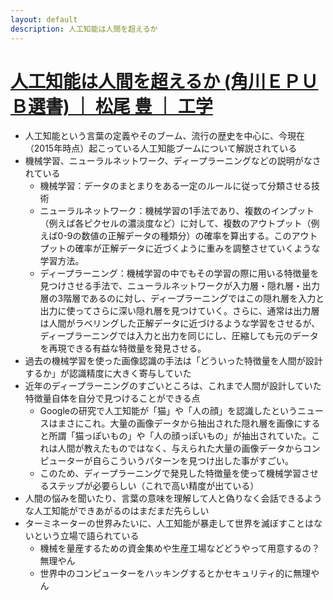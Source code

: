 ```yaml
---
layout: default
description: 人工知能は人間を超えるか
---
```


# [人工知能は人間を超えるか (角川ＥＰＵＢ選書) ｜ 松尾 豊 ｜ 工学](https://www.amazon.co.jp/gp/product/B00UAAK07S/ref=oh_aui_d_detailpage_o07_?ie=UTF8&psc=1)

 - 人工知能という言葉の定義やそのブーム、流行の歴史を中心に、今現在（2015年時点）起こっている人工知能ブームについて解説されている
 - 機械学習、ニューラルネットワーク、ディープラーニングなどの説明がなされている
   - 機械学習：データのまとまりをある一定のルールに従って分類させる技術
   - ニューラルネットワーク：機械学習の1手法であり、複数のインプット（例えば各ピクセルの濃淡度など）に対して、複数のアウトプット（例えば0-9の数値の正解データの種類分）の確率を算出する。このアウトプットの確率が正解データに近づくように重みを調整させていくような学習方法。
   - ディープラーニング：機械学習の中でもその学習の際に用いる特徴量を見つけさせる手法で、ニューラルネットワークが入力層・隠れ層・出力層の3階層であるのに対し、ディープラーニングではこの隠れ層を入力と出力に使ってさらに深い隠れ層を見つけていく。さらに、通常は出力層は人間がラベリングした正解データに近づけるような学習をさせるが、ディープラーニングでは入力と出力を同じにし、圧縮しても元のデータを再現できる有益な特徴量を発見させる。
 - 過去の機械学習を使った画像認識の手法は「どういった特徴量を人間が設計するか」が認識精度に大きく寄与していた
 - 近年のディープラーニングのすごいところは、これまで人間が設計していた特徴量自体を自分で見つけることができる点
   - Googleの研究で人工知能が「猫」や「人の顔」を認識したというニュースはまさにこれ。大量の画像データから抽出された隠れ層を画像にすると所謂「猫っぽいもの」や「人の顔っぽいもの」が抽出されていた。これは人間が教えたものではなく、与えられた大量の画像データからコンピューターが自らこういうパターンを見つけ出した事がすごい。
   - このため、ディープラーニングで発見した特徴量を使って機械学習させるステップが必要らしい（これで高い精度が出ている）
 - 人間の悩みを聞いたり、言葉の意味を理解して人と偽りなく会話できるような人工知能ができあがるのはまだまだ先らしい
 - ターミネーターの世界みたいに、人工知能が暴走して世界を滅ぼすことはないという立場で語られている
   - 機械を量産するための資金集めや生産工場などどうやって用意するの？無理やん
   - 世界中のコンピューターをハッキングするとかセキュリティ的に無理やん
